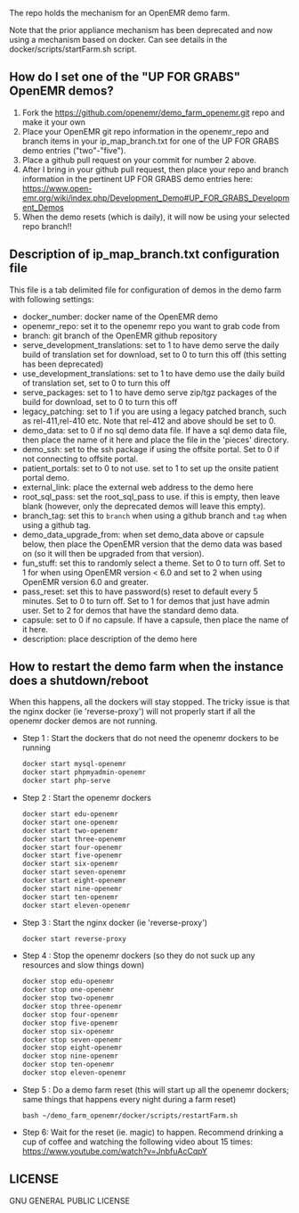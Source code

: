 The repo holds the mechanism for an OpenEMR demo farm.

Note that the prior appliance mechanism has been deprecated and now using a mechanism
based on docker. Can see details in the docker/scripts/startFarm.sh script.

How do I set one of the "UP FOR GRABS" OpenEMR demos?
-----------------------------------------------------
1. Fork the https://github.com/openemr/demo_farm_openemr.git repo and make it your own
2. Place your OpenEMR git repo information in the openemr_repo and branch items in
   your ip_map_branch.txt for one of the UP FOR GRABS demo entries ("two"-"five").
3. Place a github pull request on your commit for number 2 above.
4. After I bring in your github pull request, then place your repo and branch
   information in the pertinent UP FOR GRABS demo entries here:
   https://www.open-emr.org/wiki/index.php/Development_Demo#UP_FOR_GRABS_Development_Demos
5. When the demo resets (which is daily), it will now be using your selected repo branch!!

Description of ip_map_branch.txt configuration file
---------------------------------------------------
This file is a tab delimited file for configuration of demos in the demo farm with following settings:
- docker_number: docker name of the OpenEMR demo
- openemr_repo: set it to the openemr repo you want to grab code from
- branch: git branch of the OpenEMR github repository
- serve_development_translations: set to 1 to have demo serve the daily build of translation set for download, set to 0 to turn this off (this setting has been deprecated)
- use_development_translations: set to 1 to have demo use the daily build of translation set, set to 0 to turn this off
- serve_packages: set to 1 to have demo serve zip/tgz packages of the build for download, set to 0 to turn this off
- legacy_patching: set to 1 if you are using a legacy patched branch, such as rel-411,rel-410 etc. Note that rel-412 and above should be set to 0.
- demo_data: set to 0 if no sql demo data file. If have a sql demo data file, then place the name of it here and place the file in the 'pieces' directory.
- demo_ssh: set to the ssh package if using the offsite portal. Set to 0 if not connecting to offsite portal.
- patient_portals: set to 0 to not use. set to 1 to set up the onsite patient portal demo.
- external_link: place the external web address to the demo here
- root_sql_pass: set the root_sql_pass to use. if this is empty, then leave blank (however, only the deprecated demos will leave this empty).
- branch_tag: set this to `branch` when using a github branch and `tag` when using a github tag. 
- demo_data_upgrade_from: when set demo_data above or capsule below, then place the OpenEMR version that the demo data was based on (so it will then be upgraded from that version).
- fun_stuff: set this to randomly select a theme. Set to 0 to turn off. Set to 1 for when using OpenEMR version < 6.0 and set to 2 when using OpenEMR version 6.0 and greater.
- pass_reset: set this to have password(s) reset to default every 5 minutes. Set to 0 to turn off. Set to 1 for demos that just have admin user. Set to 2 for demos that have the standard demo data.
- capsule: set to 0 if no capsule. If have a capsule, then place the name of it here.
- description: place description of the demo here

How to restart the demo farm when the instance does a shutdown/reboot
----------------------------------------------------------------
When this happens, all the dockers will stay stopped. The tricky issue is that the nginx docker (ie 'reverse-proxy') will not properly start if all the openemr docker demos are not running.
- Step 1 : Start the dockers that do not need the openemr dockers to be running
    ```sh
    docker start mysql-openemr
    docker start phpmyadmin-openemr
    docker start php-serve
    ```
- Step 2 : Start the openemr dockers
    ```sh
    docker start edu-openemr
    docker start one-openemr
    docker start two-openemr
    docker start three-openemr
    docker start four-openemr
    docker start five-openemr
    docker start six-openemr
    docker start seven-openemr
    docker start eight-openemr
    docker start nine-openemr
    docker start ten-openemr
    docker start eleven-openemr
    ```
- Step 3 : Start the nginx docker (ie 'reverse-proxy')
    ```sh
    docker start reverse-proxy
    ```
- Step 4 : Stop the openemr dockers (so they do not suck up any resources and slow things down)
    ```sh
    docker stop edu-openemr
    docker stop one-openemr
    docker stop two-openemr
    docker stop three-openemr
    docker stop four-openemr
    docker stop five-openemr
    docker stop six-openemr
    docker stop seven-openemr
    docker stop eight-openemr
    docker stop nine-openemr
    docker stop ten-openemr
    docker stop eleven-openemr
    ```
- Step 5 : Do a demo farm reset (this will start up all the openemr dockers; same things that happens every night during a farm reset)
    ```
    bash ~/demo_farm_openemr/docker/scripts/restartFarm.sh
    ```
- Step 6: Wait for the reset (ie. magic) to happen. Recommend drinking a cup of coffee and watching the following video about 15 times: https://www.youtube.com/watch?v=JnbfuAcCqpY

LICENSE
--------------------------------------
GNU GENERAL PUBLIC LICENSE
